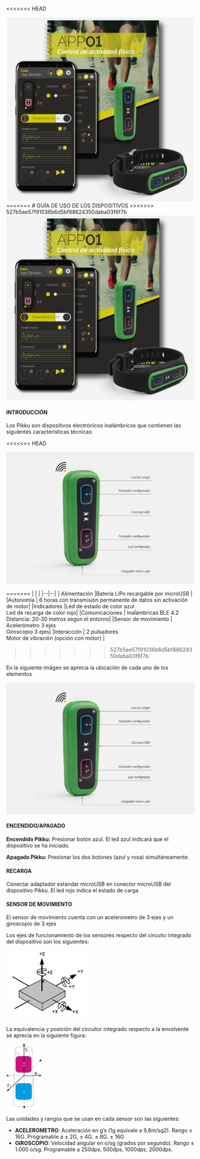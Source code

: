 <<<<<<< HEAD
<div style="text-align:center"><img src="images/pikku-kit.jpg" alt="pikku-kit"  width="500"  /></div>
=======
# GUÍA DE USO DE LOS DISPOSITIVOS
>>>>>>> 527b5ee57f91036b6d5bf88624350daba03f6f7b


<div style="text-align:center"><img src="images/pikku-kit.jpg" alt="pikku-kit" width="600" /></div>

#### INTRODUCCIÓN

Los Pikku son dispositivos electrónicos inalámbricos que contienen las siguientes características técnicas:

<<<<<<< HEAD


![](images/pikku1.jpg)

=======
|  |  |
|--|--|
| Alimentación |Batería LiPo recargable por microUSB |
|Autonomía | 6 horas con transmisión permanente de datos sin activación de motor|
|Indicadores |Led de estado de color azul <br>Led de recarga de color rojo|
|Comunicaciones | Inaĺámbricas BLE 4.2 <br>Distancia: 20-30 metros según el entorno|
|Sensor de movimiento | Acelerómetro 3 ejes <br>Giroscopio 3 ejes|
|Interacción | 2 pulsadores <br>Motor de vibración (opción con motor) |
>>>>>>> 527b5ee57f91036b6d5bf88624350daba03f6f7b


En la siguiente imágen se aprecia la ubicación de cada uno de los elementos


<img src="images/pikku1.jpg" alt="pikku-kit" width="600"/>


#### ENCENDIDO/APAGADO

**Encendido Pikku:** Presionar botón azul. El led azul indicará que el dispositivo se ha iniciado.

**Apagado Pikku:** Presionar los dos botones (azul y rosa) simultáneamente.

#### RECARGA

Conectar adaptador estándar microUSB en conector microUSB del dispositivo Pikku. El led rojo indica el estado de 
carga

#### SENSOR DE MOVIMIENTO

El sensor de movimiento cuenta con un acelerómetro de 3 ejes y un giroscopio de 3 ejes

Los ejes de funcionamiento de los sensores respecto del circuito integrado del dispositivo son los siguientes:

![](images/accelerometer_ejes.png)

La equivalencia y posición del circuitor integrado respecto a la envolvente se aprecia en la siguiente figura:

![](images/pikku_ejes.png)


Las unidades y rangos que se usan en cada sensor son las siguientes:

- **ACELEROMETRO**: Aceleración en g’s (1g equivale a 9,8m/sg2). Rango ± 16G.
  Programable a ± 2G, ± 4G. ± 8G. ± 16G
- **GIROSCOPIO**: Velocidad angular en o/sg (grados por segundo). Rango ± 1.000 o/sg.
  Programable a 250dps, 500dps, 1000dps, 2000dps.


